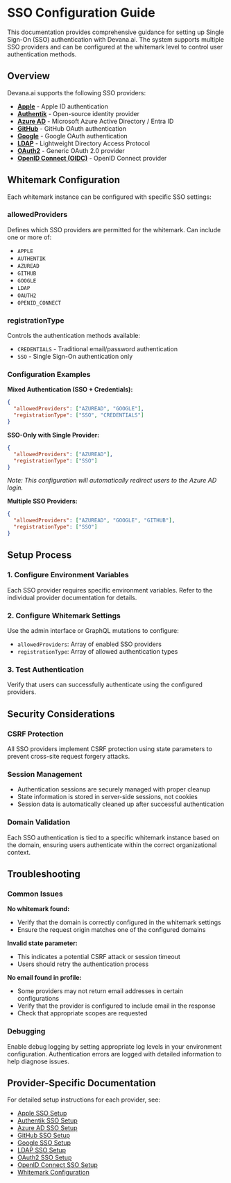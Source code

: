 # SSO Configuration Guide

This documentation provides comprehensive guidance for setting up Single Sign-On (SSO) authentication with Devana.ai. The system supports multiple SSO providers and can be configured at the whitemark level to control user authentication methods.

## Overview

Devana.ai supports the following SSO providers:

- **[Apple](./apple.md)** - Apple ID authentication
- **[Authentik](./authentik.md)** - Open-source identity provider
- **[Azure AD](./azure.md)** - Microsoft Azure Active Directory / Entra ID
- **[GitHub](./github.md)** - GitHub OAuth authentication
- **[Google](./google.md)** - Google OAuth authentication
- **[LDAP](./ldap.md)** - Lightweight Directory Access Protocol
- **[OAuth2](./oauth2.md)** - Generic OAuth 2.0 provider
- **[OpenID Connect (OIDC)](./oidc.md)** - OpenID Connect provider

## Whitemark Configuration

Each whitemark instance can be configured with specific SSO settings:

### allowedProviders
Defines which SSO providers are permitted for the whitemark. Can include one or more of:
- `APPLE`
- `AUTHENTIK`
- `AZUREAD`
- `GITHUB`
- `GOOGLE`
- `LDAP`
- `OAUTH2`
- `OPENID_CONNECT`

### registrationType
Controls the authentication methods available:
- `CREDENTIALS` - Traditional email/password authentication
- `SSO` - Single Sign-On authentication only

### Configuration Examples

**Mixed Authentication (SSO + Credentials):**
```json
{
  "allowedProviders": ["AZUREAD", "GOOGLE"],
  "registrationType": ["SSO", "CREDENTIALS"]
}
```

**SSO-Only with Single Provider:**
```json
{
  "allowedProviders": ["AZUREAD"],
  "registrationType": ["SSO"]
}
```
*Note: This configuration will automatically redirect users to the Azure AD login.*

**Multiple SSO Providers:**
```json
{
  "allowedProviders": ["AZUREAD", "GOOGLE", "GITHUB"],
  "registrationType": ["SSO"]
}
```

## Setup Process

### 1. Configure Environment Variables
Each SSO provider requires specific environment variables. Refer to the individual provider documentation for details.

### 2. Configure Whitemark Settings
Use the admin interface or GraphQL mutations to configure:
- `allowedProviders`: Array of enabled SSO providers
- `registrationType`: Array of allowed authentication types

### 3. Test Authentication
Verify that users can successfully authenticate using the configured providers.

## Security Considerations

### CSRF Protection
All SSO providers implement CSRF protection using state parameters to prevent cross-site request forgery attacks.

### Session Management
- Authentication sessions are securely managed with proper cleanup
- State information is stored in server-side sessions, not cookies
- Session data is automatically cleaned up after successful authentication

### Domain Validation
Each SSO authentication is tied to a specific whitemark instance based on the domain, ensuring users authenticate within the correct organizational context.

## Troubleshooting

### Common Issues

**No whitemark found:**
- Verify that the domain is correctly configured in the whitemark settings
- Ensure the request origin matches one of the configured domains

**Invalid state parameter:**
- This indicates a potential CSRF attack or session timeout
- Users should retry the authentication process

**No email found in profile:**
- Some providers may not return email addresses in certain configurations
- Verify that the provider is configured to include email in the response
- Check that appropriate scopes are requested

### Debugging

Enable debug logging by setting appropriate log levels in your environment configuration. Authentication errors are logged with detailed information to help diagnose issues.

## Provider-Specific Documentation

For detailed setup instructions for each provider, see:

- [Apple SSO Setup](./apple.md)
- [Authentik SSO Setup](./authentik.md)
- [Azure AD SSO Setup](./azure.md)
- [GitHub SSO Setup](./github.md)
- [Google SSO Setup](./google.md)
- [LDAP SSO Setup](./ldap.md)
- [OAuth2 SSO Setup](./oauth2.md)
- [OpenID Connect SSO Setup](./oidc.md)
- [Whitemark Configuration](./whitemark.md)